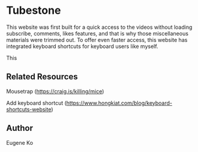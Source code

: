 # Tubestone

 This website was first built for a quick access to the videos without loading subscribe, comments, likes features, and that is why those miscellaneous materials were trimmed out.
 To offer even faster access, this website has integrated keyboard shortcuts for keyboard users like myself.
 
 This 
 
 
 
## Related Resources 
 		
Mousetrap (https://craig.is/killing/mice)
 
Add keyboard shortcut (https://www.hongkiat.com/blog/keyboard-shortcuts-website)
 
 
## Author

Eugene Ko
